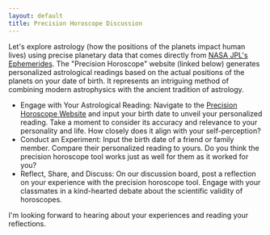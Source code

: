 ```yaml
---
layout: default
title: Precision Horoscope Discussion
---
```


Let's explore astrology (how the positions of the planets impact human lives) using precise planetary data that comes directly from [NASA JPL's Ephemerides](https://ssd.jpl.nasa.gov/ephem.html). The "Precision Horoscope" website (linked below) generates personalized astrological readings based on the actual positions of the planets on your date of birth. It represents an intriguing method of combining modern astrophysics with the ancient tradition of astrology.

- Engage with Your Astrological Reading: Navigate to the [Precision Horoscope Website](https://storage.googleapis.com/avh-lessons/horoscope.html) and input your birth date to unveil your personalized reading. Take a moment to consider its accuracy and relevance to your personality and life. How closely does it align with your self-perception?
- Conduct an Experiment: Input the birth date of a friend or family member. Compare their personalized reading to yours. Do you think the precision horoscope tool works just as well for them as it worked for you? 
- Reflect, Share, and Discuss: On our discussion board, post a reflection on your experience with the precision horoscope tool. Engage with your classmates in a kind-hearted debate about the scientific validity of horoscopes.
  
I'm looking forward to hearing about your experiences and reading your reflections.
